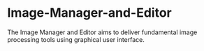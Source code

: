 # Image-Manager-and-Editor

The Image Manager and Editor aims to deliver fundamental image processing tools using graphical user interface.